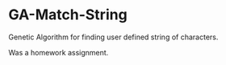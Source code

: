 # GA-Match-String
Genetic Algorithm for finding user defined string of characters.

Was a homework assignment.
